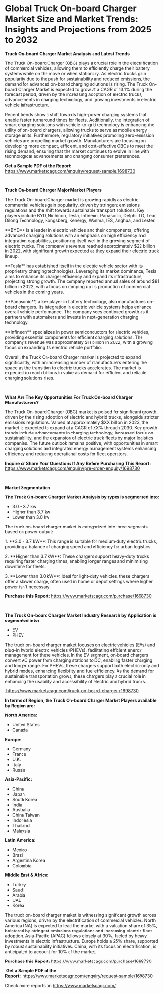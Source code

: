 <p><h1>Global Truck On-board Charger Market Size and Market Trends: Insights and Projections from 2025 to 2032</h1></p><p><strong>Truck On-board Charger Market Analysis and Latest Trends</strong></p>
<p><p>The Truck On-board Charger (OBC) plays a crucial role in the electrification of commercial vehicles, allowing them to efficiently charge their battery systems while on the move or when stationary. As electric trucks gain popularity due to the push for sustainability and reduced emissions, the demand for advanced on-board charging solutions is rising. The Truck On-board Charger Market is expected to grow at a CAGR of 13.1% during the forecast period, driven by the increasing adoption of electric trucks, advancements in charging technology, and growing investments in electric vehicle infrastructure.</p><p>Recent trends show a shift towards high-power charging systems that enable faster turnaround times for fleets. Additionally, the integration of smart charging solutions with vehicle-to-grid technology is enhancing the utility of on-board chargers, allowing trucks to serve as mobile energy storage units. Furthermore, regulatory initiatives promoting zero-emission vehicles are propelling market growth. Manufacturers are focusing on developing more compact, efficient, and cost-effective OBCs to meet the rising demand, ensuring that the market continues to evolve in line with technological advancements and changing consumer preferences.</p></p>
<p><strong>Get a Sample PDF of the Report:&nbsp;</strong> <a href="https://www.marketscagr.com/enquiry/request-sample/1698730?utm_campaign=3114&utm_medium=2&utm_source=Github&utm_content=ia&utm_term=27032025&utm_id=truck-on-board-charger">https://www.marketscagr.com/enquiry/request-sample/1698730</a></p>
<p>&nbsp;</p>
<p><strong>Truck On-board Charger Major Market Players</strong></p>
<p><p>The Truck On-board Charger market is growing rapidly as electric commercial vehicles gain popularity, driven by stringent emissions regulations and the shift towards sustainable transport solutions. Key players include BYD, Nichicon, Tesla, Infineon, Panasonic, Delphi, LG, Lear, Dilong Technology, Kongsberg, Kenergy, Wanma, IES, Anghua, and Lester. </p><p>**BYD** is a leader in electric vehicles and their components, offering advanced charging solutions with an emphasis on high efficiency and integration capabilities, positioning itself well in the growing segment of electric trucks. The company's revenue reached approximately $22 billion in 2022, with significant growth expected as they expand their electric truck lineup.</p><p>**Tesla** has established itself in the electric vehicle sector with its proprietary charging technologies. Leveraging its market dominance, Tesla aims to enhance its charger efficiency and expand its infrastructure, projecting strong growth. The company reported annual sales of around $81 billion in 2022, with a focus on ramping up its production of commercial vehicles in the coming years.</p><p>**Panasonic**, a key player in battery technology, also manufactures on-board chargers. Its integration in electric vehicle systems helps enhance overall vehicle performance. The company sees continued growth as it partners with automakers and invests in next-generation charging technology.</p><p>**Infineon** specializes in power semiconductors for electric vehicles, providing essential components for efficient charging solutions. The company’s revenue was approximately $11 billion in 2022, with a growing focus on expanding its electric vehicle portfolio.</p><p>Overall, the Truck On-board Charger market is projected to expand significantly, with an increasing number of manufacturers entering the space as the transition to electric trucks accelerates. The market is expected to reach billions in value as demand for efficient and reliable charging solutions rises.</p></p>
<p>&nbsp;</p>
<p><strong>What Are The Key Opportunities For Truck On-board Charger Manufacturers?</strong></p>
<p><p>The Truck On-board Charger (OBC) market is poised for significant growth, driven by the rising adoption of electric and hybrid trucks, alongside stricter emissions regulations. Valued at approximately $XX billion in 2023, the market is expected to expand at a CAGR of XX% through 2030. Key growth trends include advancements in charging technology, increased focus on sustainability, and the expansion of electric truck fleets by major logistics companies. The future outlook remains positive, with opportunities in smart charging solutions and integrated energy management systems enhancing efficiency and reducing operational costs for fleet operators.</p></p>
<p><strong>Inquire or Share Your Questions If Any Before Purchasing This Report:</strong> <a href="https://www.marketscagr.com/enquiry/pre-order-enquiry/1698730?utm_campaign=3114&utm_medium=2&utm_source=Github&utm_content=ia&utm_term=27032025&utm_id=truck-on-board-charger">https://www.marketscagr.com/enquiry/pre-order-enquiry/1698730</a></p>
<p>&nbsp;</p>
<p><strong>Market Segmentation</strong></p>
<p><strong>The Truck On-board Charger Market Analysis by types is segmented into:</strong></p>
<p><ul><li>3.0 - 3.7 kw</li><li>Higher than 3.7 kw</li><li>Lower than 3.0 kw</li></ul></p>
<p><p>The truck on-board charger market is categorized into three segments based on power output: </p><p>1. **3.0 - 3.7 kW**: This range is suitable for medium-duty electric trucks, providing a balance of charging speed and efficiency for urban logistics.</p><p>2. **Higher than 3.7 kW**: These chargers support heavy-duty trucks requiring faster charging times, enabling longer ranges and minimizing downtime for fleets.</p><p>3. **Lower than 3.0 kW**: Ideal for light-duty vehicles, these chargers offer a slower charge, often used in home or depot settings where higher power isn't necessary.</p></p>
<p><strong>Purchase this Report:&nbsp;</strong><a href="https://www.marketscagr.com/purchase/1698730?utm_campaign=3114&utm_medium=2&utm_source=Github&utm_content=ia&utm_term=27032025&utm_id=truck-on-board-charger">https://www.marketscagr.com/purchase/1698730</a></p>
<p>&nbsp;</p>
<p><strong>The Truck On-board Charger Market Industry Research by Application is segmented into:</strong></p>
<p><ul><li>EV</li><li>PHEV</li></ul></p>
<p><p>The truck on-board charger market focuses on electric vehicles (EVs) and plug-in hybrid electric vehicles (PHEVs), facilitating efficient energy management for these vehicles. In the EV segment, on-board chargers convert AC power from charging stations to DC, enabling faster charging and longer range. For PHEVs, these chargers support both electric-only and hybrid modes, enhancing flexibility and fuel efficiency. As the demand for sustainable transportation grows, these chargers play a crucial role in enhancing the usability and accessibility of electric and hybrid trucks.</p></p>
<p><a href="https://www.marketscagr.com/truck-on-board-charger-r1698730?utm_campaign=3114&utm_medium=2&utm_source=Github&utm_content=ia&utm_term=27032025&utm_id=truck-on-board-charger">&nbsp;https://www.marketscagr.com/truck-on-board-charger-r1698730</a></p>
<p><strong>In terms of Region, the Truck On-board Charger Market Players available by Region are:</strong></p>
<p>
    <p> <strong> North America: </strong>
        <ul>
            <li>United States</li>
            <li>Canada</li>
        </ul>
        </p> 
    <p> <strong> Europe: </strong>
        <ul>
            <li>Germany</li>
            <li>France</li>
            <li>U.K.</li>
            <li>Italy</li>
            <li>Russia</li>
        </ul>
        </p> 
    <p> <strong> Asia-Pacific: </strong>
        <ul>
            <li>China</li>
            <li>Japan</li>
            <li>South Korea</li>
            <li>India</li>
            <li>Australia</li>
            <li>China Taiwan</li>
            <li>Indonesia</li>
            <li>Thailand</li>
            <li>Malaysia</li>
        </ul>
        </p> 
    <p> <strong> Latin America: </strong>
        <ul>
            <li>Mexico</li>
            <li>Brazil</li>
            <li>Argentina Korea</li>
            <li>Colombia</li>
        </ul>
        </p> 
    <p> <strong> Middle East & Africa: </strong>
        <ul>
            <li>Turkey</li>
            <li>Saudi</li>
            <li>Arabia</li>
            <li>UAE</li>
            <li>Korea</li>
        </ul>
    </p>
    </p>
<p><p>The truck on-board charger market is witnessing significant growth across various regions, driven by the electrification of commercial vehicles. North America (NA) is expected to lead the market with a valuation share of 35%, bolstered by stringent emissions regulations and increasing electric fleet adoption. Asia-Pacific (APAC) follows closely at 30%, fueled by heavy investments in electric infrastructure. Europe holds a 25% share, supported by robust sustainability initiatives. China, with its focus on electrification, is anticipated to account for 10% of the market.</p></p>
<p><strong>Purchase this Report: </strong><a href="https://www.marketscagr.com/purchase/1698730?utm_campaign=3114&utm_medium=2&utm_source=Github&utm_content=ia&utm_term=27032025&utm_id=truck-on-board-charger">https://www.marketscagr.com/purchase/1698730</a></p>
<p>&nbsp;<strong>Get a Sample PDF of the Report:&nbsp;&nbsp;</strong><a href="https://www.marketscagr.com/enquiry/request-sample/1698730?utm_campaign=3114&utm_medium=2&utm_source=Github&utm_content=ia&utm_term=27032025&utm_id=truck-on-board-charger">https://www.marketscagr.com/enquiry/request-sample/1698730</a></p>
<p><strong></strong></p>
<p>Check more reports on <a href="https://www.marketscagr.com/?utm_campaign=3114&utm_medium=2&utm_source=Github&utm_content=ia&utm_term=27032025&utm_id=truck-on-board-charger">https://www.marketscagr.com/</a></p>